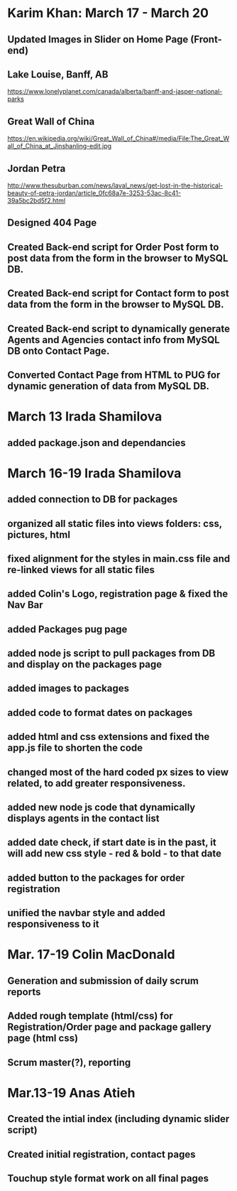 # Karim Khan: March 17 - March 20

## Updated Images in Slider on Home Page (Front-end)
## Lake Louise, Banff, AB
https://www.lonelyplanet.com/canada/alberta/banff-and-jasper-national-parks


## Great Wall of China
https://en.wikipedia.org/wiki/Great_Wall_of_China#/media/File:The_Great_Wall_of_China_at_Jinshanling-edit.jpg

## Jordan Petra 
http://www.thesuburban.com/news/laval_news/get-lost-in-the-historical-beauty-of-petra-jordan/article_0fc68a7e-3253-53ac-8c41-39a5bc2bd5f2.html


## Designed 404 Page 

## Created Back-end script for Order Post form to post data from the form in the browser to MySQL DB.

## Created Back-end script for Contact form to post data from the form in the browser to MySQL DB.

## Created Back-end script to dynamically generate Agents and Agencies contact info from MySQL DB onto Contact Page.

## Converted Contact Page from HTML to PUG for dynamic generation of data from MySQL DB.


# March 13 Irada Shamilova
  ## added package.json and dependancies

# March 16-19 Irada Shamilova
  ## added connection to DB for packages
  ## organized all static files into views folders: css, pictures, html
  ## fixed alignment for the styles in main.css file and re-linked views for all static files
  ## added Colin's Logo, registration page & fixed the Nav Bar
  ## added Packages pug page
  ## added node js script to pull packages from DB and display on the packages page
  ## added images to packages
  ## added code to format dates on packages
  ## added html and css extensions and fixed the app.js file to shorten the code
  ## changed most of the hard coded px sizes to view related, to add greater responsiveness. 
  ## added new node js code that dynamically displays agents in the contact list
  ## added date check, if start date is in the past, it will add new css style - red & bold - to that date
  ## added button to the packages for order registration
  ## unified the navbar style and added responsiveness to it

# Mar. 17-19 Colin MacDonald
  ## Generation and submission of daily scrum reports
  ## Added rough template (html/css) for Registration/Order page and package gallery page (html css)
  ## Scrum master(?), reporting

# Mar.13-19 Anas Atieh
  ## Created the intial index (including dynamic slider script)
  ## Created initial registration, contact pages 
  ## Touchup style format work on all final pages

